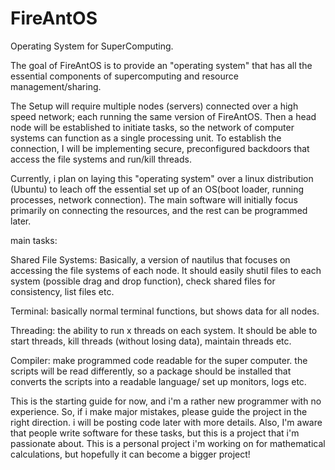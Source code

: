 # FireAntOS
Operating System for SuperComputing.

The goal of FireAntOS is to provide an "operating system" that has all the essential components of supercomputing and resource management/sharing. 

The Setup will require multiple nodes (servers) connected over a high speed network; each running the same version of FireAntOS. Then a head node will be established to initiate tasks, so the network of computer systems can function as a single processing unit. To establish the connection, I will be implementing secure, preconfigured backdoors that access the file systems and run/kill threads. 

Currently, i plan on laying this "operating system" over a linux distribution (Ubuntu) to leach off the essential set up of an OS(boot loader, running processes, network connection). The main software will initially focus primarily on connecting the resources, and the rest can be programmed later. 

main tasks:

Shared File Systems: Basically, a version of nautilus that focuses on accessing the file systems of each node. It should easily shutil files to each system (possible drag and drop function), check shared files for consistency, list files etc. 

Terminal: basically normal terminal functions, but shows data for all nodes.

Threading: the ability to run x threads on each system. It should be able to start threads, kill threads (without losing data), maintain threads etc.

Compiler: make programmed code readable for the super computer. the scripts will be read differently, so a package should be installed that converts the scripts into a readable language/ set up monitors, logs etc.

This is the starting guide for now, and i'm a rather new programmer with no experience. So, if i make major mistakes, please guide the project in the right direction. i will be posting code later with more details. Also, I'm aware that people write software for these tasks, but this is a project that i'm passionate about.  This is a personal project i'm working on for mathematical calculations, but hopefully it can become a bigger project!

